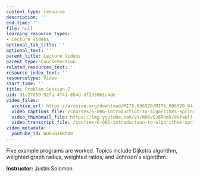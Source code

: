 ```yaml
---
content_type: resource
description: ''
end_time: ''
file: null
learning_resource_types:
- Lecture Videos
optional_tab_title: ''
optional_text: ''
parent_title: Lecture Videos
parent_type: CourseSection
related_resources_text: ''
resource_index_text: ''
resourcetype: Video
start_time: ''
title: Problem Session 7
uid: 91c27d59-92fa-4741-854d-df2d3061c4de
video_files:
  archive_url: https://archive.org/download/MIT6.006S20/MIT6_006S20_04_07_Problem_Session_7_300k.mp4
  video_captions_file: /courses/6-006-introduction-to-algorithms-spring-2020/cd0c961c044e58a290c3036498abe3f8_WO6vQJ6Rhm8.vtt
  video_thumbnail_file: https://img.youtube.com/vi/WO6vQJ6Rhm8/default.jpg
  video_transcript_file: /courses/6-006-introduction-to-algorithms-spring-2020/03d27c84ab77d0f998c23dcb2145fdd4_WO6vQJ6Rhm8.pdf
video_metadata:
  youtube_id: WO6vQJ6Rhm8
---
```


Five example programs are worked. Topics include Dijkstra algorithm, weighted graph radius, weighted ratios, and Johnson's algorithm.

**Instructor:** Justin Solomon